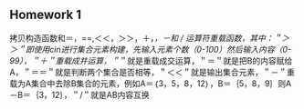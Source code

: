 

## Homework 1

拷贝构造函数和＝，==,＜＜，＞＞，＋，*，－和  / 运算符重载函数，其中：＂＞＞＂即使用cin进行集合元素构建，先输入元素个数（0-100）然后输入内容（0-99），＂＋＂重载成并运算，＂*＂就是重载成交运算，＂＝＂就是把B的内容赋给A，＂＝＝＂就是判断两个集合是否相等，＂＜＜＂就是输出集合元素，＂－＂重载为A集合中去除B集合的元素，例如A＝｛3，5，8，12｝，B＝｛5，8，9｝则A－B＝｛3，12｝，＂/＂就是AB内容互换
